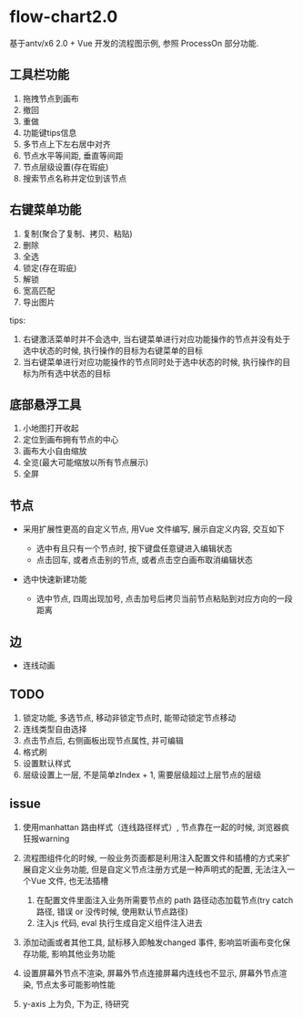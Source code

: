 # flow-chart2.0

基于antv/x6 2.0 + Vue 开发的流程图示例, 参照 ProcessOn 部分功能.

## 工具栏功能

1. 拖拽节点到画布
2. 撤回
3. 重做
4. 功能键tips信息
5. 多节点上下左右居中对齐
6. 节点水平等间距, 垂直等间距
7. 节点层级设置(存在瑕疵)
8. 搜索节点名称并定位到该节点

## 右键菜单功能

1. 复制(聚合了复制、拷贝、粘贴)
2. 删除
3. 全选
4. 锁定(存在瑕疵)
5. 解锁
6. 宽高匹配
7. 导出图片

tips:

1. 右键激活菜单时并不会选中, 当右键菜单进行对应功能操作的节点并没有处于选中状态的时候, 执行操作的目标为右键菜单的目标
2. 当右键菜单进行对应功能操作的节点同时处于选中状态的时候, 执行操作的目标为所有选中状态的目标

## 底部悬浮工具

1. 小地图打开收起
2. 定位到画布拥有节点的中心
3. 画布大小自由缩放
4. 全览(最大可能缩放以所有节点展示)
5. 全屏

## 节点

- 采用扩展性更高的自定义节点, 用Vue 文件编写, 展示自定义内容, 交互如下
  - 选中有且只有一个节点时, 按下键盘任意键进入编辑状态
  - 点击回车, 或者点击别的节点, 或者点击空白画布取消编辑状态

- 选中快速新建功能
  - 选中节点, 四周出现加号, 点击加号后拷贝当前节点粘贴到对应方向的一段距离

## 边

- 连线动画

## TODO

1. 锁定功能, 多选节点, 移动非锁定节点时, 能带动锁定节点移动
2. 连线类型自由选择
3. 点击节点后, 右侧画板出现节点属性, 并可编辑
4. 格式刷
5. 设置默认样式
6. 层级设置上一层, 不是简单zIndex + 1, 需要层级超过上层节点的层级

## issue

1. 使用manhattan 路由样式（连线路径样式）, 节点靠在一起的时候, 浏览器疯狂报warning

2. 流程图组件化的时候, 一般业务页面都是利用注入配置文件和插槽的方式来扩展自定义业务功能, 但是自定义节点注册方式是一种声明式的配置, 无法注入一个Vue 文件, 也无法插槽
    1. 在配置文件里面注入业务所需要节点的 path 路径动态加载节点(try catch 路径, 错误 or 没传时候, 使用默认节点路径)
    2. 注入js 代码, eval 执行生成自定义组件注入进去

3. 添加动画或者其他工具, 鼠标移入即触发changed 事件, 影响监听画布变化保存功能, 影响其他业务功能

4. 设置屏幕外节点不渲染, 屏幕外节点连接屏幕内连线也不显示, 屏幕外节点渲染, 节点太多可能影响性能

5. y-axis 上为负, 下为正, 待研究
